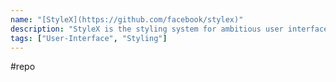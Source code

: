 ```yaml
---
name: "[StyleX](https://github.com/facebook/stylex)"
description: "StyleX is the styling system for ambitious user interfaces."
tags: ["User-Interface", "Styling"]
---
```

#repo